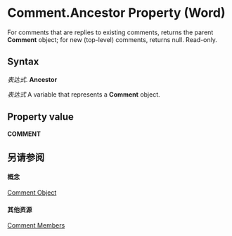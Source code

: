 
# Comment.Ancestor Property (Word)

For comments that are replies to existing comments, returns the parent  **Comment** object; for new (top-level) comments, returns null. Read-only.


## Syntax

 _表达式_. **Ancestor**

 _表达式_ A variable that represents a **Comment** object.


## Property value

 **COMMENT**


## 另请参阅


#### 概念


[Comment Object](0a2841f3-ca3c-8186-afab-f634ebd97d4c.md)
#### 其他资源


[Comment Members](http://msdn.microsoft.com/library/1f1dbb3e-d0ae-9eb7-108a-697a10533e2b%28Office.15%29.aspx)